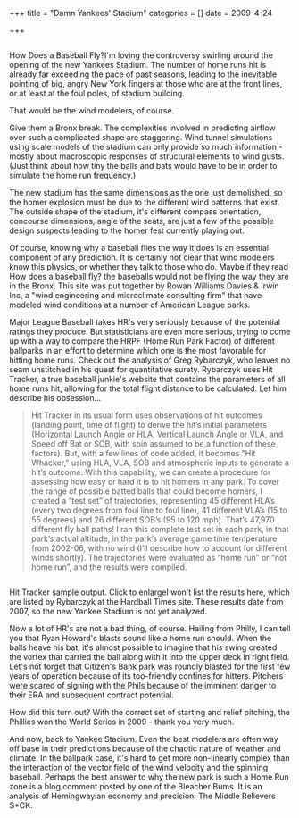 +++
title = "Damn Yankees' Stadium"
categories = []
date = 2009-4-24


+++


<img src="jpg/baseballaero.jpg" alt="" />

How Does a Baseball Fly?I'm loving the controversy swirling around the opening of the new Yankees Stadium. The number of home runs hit is already far exceeding the pace of past seasons, leading to the inevitable pointing of big, angry New York fingers at those who are at the front lines, or at least at the foul poles, of stadium building.

That would be the wind modelers, of course.

Give them a Bronx break. The complexities involved in predicting airflow over such a complicated shape are staggering. Wind tunnel simulations using scale models of the stadium can only provide so much information - mostly about macroscopic responses of structural elements to wind gusts. (Just think about how tiny the balls and bats would have to be in order to simulate the home run frequency.)

The new stadium has the same dimensions as the one just demolished, so the homer explosion must be due to the different wind patterns that exist. The outside shape of the stadium, it's different compass orientation, concourse dimensions, angle of the seats, are just a few of the possible design suspects leading to the homer fest currently playing out.

Of course, knowing why a baseball flies the way it does is an essential component of any prediction. It is certainly not clear that wind modelers know this physics, or whether they talk to those who do. Maybe if they read How does a baseball fly? the baseballs would not be flying the way they are in the Bronx. This site was put together by Rowan Williams Davies &amp; Irwin Inc, a "wind engineering and microclimate consulting firm" that have modeled wind conditions at a number of American League parks.

Major League Baseball takes HR's very seriously because of the potential ratings they produce. But statisticians are even more serious, trying to come up with a way to compare the HRPF (Home Run Park Factor) of different ballparks in an effort to determine which one is the most favorable for hitting home runs. Check out the analysis of Greg Rybarczyk, who leaves no seam unstitched in his quest for quantitative surety. Rybarczyk uses Hit Tracker, a true baseball junkie's website that contains the parameters of all home runs hit, allowing for the total flight distance to be calculated. Let him describe his obsession...

<blockquote>
Hit Tracker in its usual form uses observations of hit outcomes (landing point, time of flight) to derive the hit&rsquo;s initial parameters (Horizontal Launch Angle or HLA, Vertical Launch Angle or VLA, and Speed off Bat or SOB, with spin assumed to be a function of these factors). But, with a few lines of code added, it becomes "Hit Whacker," using HLA, VLA, SOB and atmospheric inputs to generate a hit&rsquo;s outcome. With this capability, we can create a procedure for assessing how easy or hard it is to hit homers in any park.  To cover the range of possible batted balls that could become homers, I created a &ldquo;test set&rdquo; of trajectories, representing 45 different HLA&rsquo;s (every two degrees from foul line to foul line), 41 different VLA&rsquo;s (15 to 55 degrees) and 26 different SOB&rsquo;s (95 to 120 mph). That&rsquo;s 47,970 different fly ball paths! I ran this complete test set in each park, in that park&rsquo;s actual altitude, in the park&rsquo;s average game time temperature from 2002-06, with no wind (I&rsquo;ll describe how to account for different winds shortly). The trajectories were evaluated as &ldquo;home run&rdquo; or &ldquo;not home run&rdquo;, and the results were compiled.
</blockquote>

<img src="jpg/583047-2970798-thumbnail.jpg" alt="" />

Hit Tracker sample output. Click to enlargeI won't list the results here, which are listed by Rybarczyk at the Hardball Times site. These results date from 2007, so the new Yankee Stadium is not yet analyzed.

Now a lot of HR's are not a bad thing, of course. Hailing from Philly, I can tell you that Ryan Howard's blasts sound like a home run should. When the balls heave his bat, it's almost possible to imagine that his swing created the vortex that carried the ball along with it into the upper deck in right field. Let's not forget that Citizen's Bank park was roundly blasted for the first few years of operation because of its too-friendly confines for hitters. Pitchers were scared of signing with the Phils because of the imminent danger to their ERA and subsequent contract potential.

How did this turn out? With the correct set of starting and relief pitching, the Phillies won the World Series in 2009 - thank you very much.

And now, back to Yankee Stadium. Even the best modelers are often way off base in their predictions because of the chaotic nature of weather and climate. In the ballpark case, it's hard to get more non-linearly complex than the interaction of the vector field of the wind velocity and the spinning baseball. Perhaps the best answer to why the new park is such a Home Run zone is a blog comment posted by one of the Bleacher Bums. It is an analysis of Hemingwayian economy and precision: The Middle Relievers S*CK.
